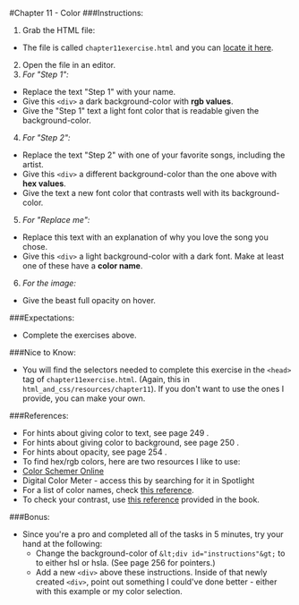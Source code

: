 #Chapter 11 - Color
###Instructions:
1. Grab the HTML file:
  - The file is called `chapter11exercise.html` and you can [locate it here](https://github.com/JumpstartLab/reading/blob/master/html_and_css/resources/chapter11/chapter11exercise.html).
2. Open the file in an editor.
3. _For "Step 1":_
  - Replace the text "Step 1" with your name.
  - Give this `<div>` a dark background-color with __rgb values__.
  - Give the "Step 1" text a light font color that is readable given the background-color.
4. _For "Step 2":_
  - Replace the text "Step 2" with one of your favorite songs, including the artist.
  - Give this `<div>` a different background-color than the one above with __hex values__.
  - Give the text a new font color that contrasts well with its background-color.
5. _For "Replace me":_
  - Replace this text with an explanation of why you love the song you chose.
  - Give this `<div>` a light background-color with a dark font. Make at least one of these have a __color name__.
6. _For the image:_
  - Give the beast full opacity on hover.

###Expectations:
- Complete the exercises above.

###Nice to Know:
- You will find the selectors needed to complete this exercise in the `<head>` tag of `chapter11exercise.html`. (Again, this in `html_and_css/resources/chapter11`). If you don't want to use the ones I provide, you can make your own.

###References:
- For hints about giving color to text, see page 249 .
- For hints about giving color to background, see page 250 .
- For hints about opacity, see page 254 .
- To find hex/rgb colors, here are two resources I like to use:
 - <a href="http://colorschemer.com/online.html" target="blank">Color Schemer Online</a>
 - Digital Color Meter - access this by searching for it in Spotlight
- For a list of color names, check <a href="http://www.learningwebdesign.com/colornames.html" target="blank">this reference</a>.
- To check your contrast, use <a href="http://snook.ca/technical/colour_contrast/colour.html" target="blank">this reference</a> provided in the book.

###Bonus:
- Since you're a pro and completed all of the tasks in 5 minutes, try your hand at the following:
  - Change the background-color of `&lt;div id="instructions"&gt;` to to either hsl or hsla. (See page 256 for pointers.)
  - Add a new `<div>` above these instructions. Inside of that newly created `<div>`, point out something I could've done better - either with this example or my color selection.
